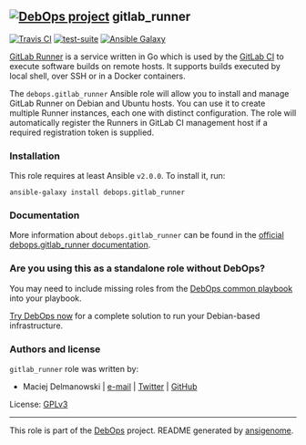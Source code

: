 ## [![DebOps project](http://debops.org/images/debops-small.png)](http://debops.org) gitlab_runner

<!-- This file was generated by Ansigenome. Do not edit this file directly but
     instead have a look at the files in the ./meta/ directory. -->

[![Travis CI](http://img.shields.io/travis/debops/ansible-gitlab_runner.svg?style=flat)](http://travis-ci.org/debops/ansible-gitlab_runner)
[![test-suite](http://img.shields.io/badge/test--suite-ansible--gitlab__runner-blue.svg?style=flat)](https://github.com/debops/test-suite/tree/master/ansible-gitlab_runner/)
[![Ansible Galaxy](http://img.shields.io/badge/galaxy-debops.gitlab_runner-660198.svg?style=flat)](https://galaxy.ansible.com/debops/gitlab_runner/)


[GitLab Runner](https://gitlab.com/gitlab-org/gitlab-ci-multi-runner) is
a service written in Go which is used by the [GitLab CI](https://about.gitlab.com/gitlab-ci/)
to execute software builds on remote hosts. It supports builds executed by
local shell, over SSH or in a Docker containers.

The `debops.gitlab_runner` Ansible role will allow you to install and manage
GitLab Runner on Debian and Ubuntu hosts. You can use it to create multiple
Runner instances, each one with distinct configuration. The role will
automatically register the Runners in GitLab CI management host if a required
registration token is supplied.

### Installation

This role requires at least Ansible `v2.0.0`. To install it, run:

```Shell
ansible-galaxy install debops.gitlab_runner
```

### Documentation

More information about `debops.gitlab_runner` can be found in the
[official debops.gitlab_runner documentation](https://docs.debops.org/en/master/ansible/roles/gitlab_runner/index.html).



### Are you using this as a standalone role without DebOps?

You may need to include missing roles from the [DebOps common
playbook](https://github.com/debops/debops-playbooks/blob/master/playbooks/common.yml)
into your playbook.

[Try DebOps now](https://github.com/debops/debops) for a complete solution to run your Debian-based infrastructure.





### Authors and license

`gitlab_runner` role was written by:

- Maciej Delmanowski | [e-mail](mailto:drybjed@gmail.com) | [Twitter](https://twitter.com/drybjed) | [GitHub](https://github.com/drybjed)

License: [GPLv3](https://tldrlegal.com/license/gnu-general-public-license-v3-%28gpl-3%29)

***

This role is part of the [DebOps](http://debops.org/) project. README generated by [ansigenome](https://github.com/nickjj/ansigenome/).
